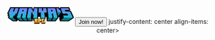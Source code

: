 <center><img src="minecraft_title.png" alt="Logo" class="center" width="30%" height="30%">
<button type="button">Join now!</button> justify-content: center align-items: center>
